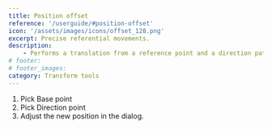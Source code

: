 ```yaml
---
title: Position offset
reference: '/userguide/#position-offset'
icon: '/assets/images/icons/offset_128.png'
excerpt: Precise referential movements.
description:
    - Performs a translation from a reference point and a direction path.
# footer:
# footer_images:
category: Transform tools
---
```


1. Pick Base point
2. Pick Direction point
3. Adjust the new position in the dialog.
